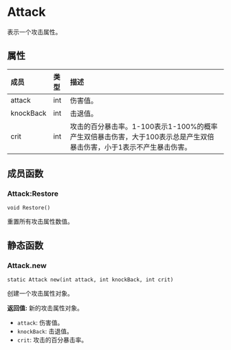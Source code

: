 # Attack
表示一个攻击属性。
## 属性
| 成员 | 类型 | 描述 |
| :--- | :--- | :--- |
| attack | int | 伤害值。 |
| knockBack | int | 击退值。 |
| crit | int | 攻击的百分暴击率。1-100表示1-100%的概率产生双倍暴击伤害，大于100表示总是产生双倍暴击伤害，小于1表示不产生暴击伤害。 |
## 成员函数

### Attack:Restore

```
void Restore()
```

 重置所有攻击属性数值。

## 静态函数

### Attack.new

```
static Attack new(int attack, int knockBack, int crit)
```

 创建一个攻击属性对象。

 **返回值:** 新的攻击属性对象。
* `attack`: 伤害值。
* `knockBack`: 击退值。
* `crit`: 攻击的百分暴击率。

